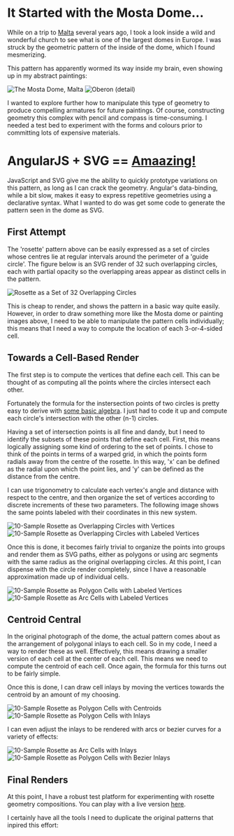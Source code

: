 # It Started with the Mosta Dome...

While on a trip to [Malta](https://www.google.ca/maps/place/Malta/@35.9440174,14.3795242,11z/data=!3m1!4b1!4m2!3m1!1s0x130e45281d8647c5:0xf582d86136be4239) several years ago, I took a look inside a wild and wonderful church to see what is one of the largest domes in Europe.  I was struck by the geometric pattern of the inside of the dome, which I found mesmerizing.

This pattern has apparently wormed its way inside my brain, even showing up in my abstract paintings:

![The Mosta Dome, Malta](img/mosta.jpg)
![Oberon (detail)](img/oberon-detail.jpg)

I wanted to explore further how to manipulate this type of geometry to produce compelling armatures for future paintings.  Of course, constructing geometry this complex with pencil and compass is time-consuming.  I needed a test bed to experiment with the forms and colours prior to committing lots of expensive materials.

# AngularJS + SVG == [Amaazing!](http://rawgit.com/DietCokeOfEvil/visualizations/master/rosette.html)

JavaScript and SVG give me the ability to quickly prototype variations on this pattern, as long as I can crack the geometry.  Angular's data-binding, while a bit slow, makes it easy to express repetitive geometries using a declarative syntax.  What I wanted to do was get some code to generate the pattern seen in the dome as SVG.

## First Attempt

The 'rosette' pattern above can be easily expressed as a set of circles whose centres lie at regular intervals around the perimeter of a 'guide circle'.  The figure below is an SVG render of 32 such overlapping circles, each with partial opacity so the overlapping areas appear as distinct cells in the pattern.

![Rosette as a Set of 32 Overlapping Circles](img/circles.png)

This is cheap to render, and shows the pattern in a basic way quite easily.  However, in order to draw something more like the Mosta dome or painting images above, I need to be able to manipulate the pattern cells individually; this means that I need a way to compute the location of each 3-or-4-sided cell.

## Towards a Cell-Based Render

The first step is to compute the vertices that define each cell.  This can be thought of as computing all the points where the circles intersect each other.

Fortunately the formula for the instersection points of two circles is pretty easy to derive with [some basic algebra](http://mathforum.org/library/drmath/view/51836.html).  I just had to code it up and compute each circle's intersection with the other (n-1) circles.

Having a set of intersection points is all fine and dandy, but I need to identify the subsets of these points that define each cell.  First, this means logically assigning some kind of ordering to the set of points.  I chose to think of the points in terms of a warped grid, in which the points form radials away from the centre of the rosette.  In this way, 'x' can be defined as the radial upon which the point lies, and 'y' can be defined as the distance from the centre.

I can use trigonometry to calculate each vertex's angle and distance with respect to the centre, and then organize the set of vertices according to discrete increments of these two parameters.  The following image shows the same points labeled with their coordinates in this new system.

![10-Sample Rosette as Overlapping Circles with Vertices](img/vertices.png)
![10-Sample Rosette as Overlapping Circles with Labeled Vertices](img/vertices2.png)

Once this is done, it becomes fairly trivial to organize the points into groups and render them as SVG paths, either as polygons or using arc segments with the same radius as the original overlapping circles.  At this point, I can dispense with the circle render completely, since I have a reasonable approximation made up of individual cells.

![10-Sample Rosette as Polygon Cells with Labeled Vertices](img/polygons.png)
![10-Sample Rosette as Arc Cells with Labeled Vertices](img/arcs.png)

## Centroid Central

In the original photograph of the dome, the actual pattern comes about as the arrangement of polygonal inlays to each cell.  So in my code, I need a way to render these as well.  Effectively, this means drawing a smaller version of each cell at the center of each cell.  This means we need to compute the centroid of each cell.  Once again, the formula for this turns out to be fairly simple.

Once this is done, I can draw cell inlays by moving the vertices towards the centroid by an amount of my choosing.

![10-Sample Rosette as Polygon Cells with Centroids](img/centroids.png)
![10-Sample Rosette as Polygon Cells with Inlays](img/inlays.png)

I can even adjust the inlays to be rendered with arcs or bezier curves for a variety of effects:

![10-Sample Rosette as Arc Cells with Inlays](img/inlays-arc.png)
![10-Sample Rosette as Polygon Cells with Bezier Inlays](img/inlays-bezier.png)

## Final Renders

At this point, I have a robust test platform for experimenting with rosette geometry compositions.  You can play with a live version [here](http://rawgit.com/DietCokeOfEvil/visualizations/master/rosette.html).

I certainly have all the tools I need to duplicate the original patterns that inpired this effort:
